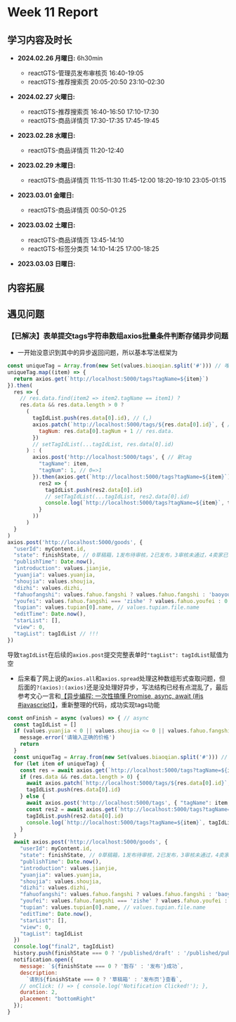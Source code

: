 # Week 11 Report

## 学习内容及时长

* **2024.02.26 月曜日:** 6h30min
  * reactGTS-管理员发布审核页 16:40-19:05
  * reactGTS-推荐搜索页 20:05-20:50 23:10-02:30

* **2024.02.27 火曜日:** 
  * reactGTS-推荐搜索页 16:40-16:50 17:10-17:30
  * reactGTS-商品详情页 17:30-17:35 17:45-19:45

* **2023.02.28 水曜日:** 
  * reactGTS-商品详情页 11:20-12:40

* **2023.02.29 木曜日:** 
  * reactGTS-商品详情页 11:15-11:30 11:45-12:00 18:20-19:10 23:05-01:15

* **2023.03.01 金曜日:** 
  * reactGTS-商品详情页 00:50-01:25

* **2023.03.02 土曜日:** 
  * reactGTS-商品详情页 13:45-14:10
  * reactGTS-标签分类页 14:10-14:25 17:00-18:25

* **2023.03.03 日曜日:** 

## 内容拓展


## 遇见问题
### 【已解决】表单提交tags字符串数组axios批量条件判断存储异步问题
* 一开始没意识到其中的异步返回问题，所以基本写法框架为
```JavaScript
const uniqueTag = Array.from(new Set(values.biaoqian.split('#'))) // 唯一化tagSet
uniqueTag.map((item) => {
  return axios.get(`http://localhost:5000/tags?tagName=${item}`)
}).then(
  res => {
    // res.data.find(item2 => item2.tagName == item1) ?
    res.data && res.data.length > 0 ?
      (
        tagIdList.push(res.data[0].id), // (,)
        axios.patch(`http://localhost:5000/tags/${res.data[0].id}`, { // /num
          tagNum: res.data[0].tagNum + 1 // res.data.
        })
        // setTagIdList(...tagIdList, res.data[0].id)
      ) : (
        axios.post('http://localhost:5000/tags', { // 新tag
          "tagName": item,
          "tagNum": 1, // 0=>1
        }).then(axios.get(`http://localhost:5000/tags?tagName=${item}`).then(
          res2 => {
            tagIdList.push(res2.data[0].id)
            // setTagIdList(...tagIdList, res2.data[0].id)
            console.log(`http://localhost:5000/tags?tagName=${item}`, tagIdList, res2.data[0].id)
          }
        ))
      )
  }
)
axios.post('http://localhost:5000/goods', {
  "userId": myContent.id,
  "state": finishState, // 0草稿箱，1发布待审核，2已发布，3审核未通过，4卖家已下架
  "publishTime": Date.now(),
  "introduction": values.jianjie,
  "yuanjia": values.yuanjia,
  "shoujia": values.shoujia,
  "dizhi": values.dizhi,
  "fahuofangshi": values.fahuo.fangshi ? values.fahuo.fangshi : 'baoyou',
  "youfei": values.fahuo.fangshi === 'zishe' ? values.fahuo.youfei : 0,
  "tupian": values.tupian[0].name, // values.tupian.file.name
  "editTime": Date.now(),
  "starList": [],
  "view": 0,
  "tagList": tagIdList // !!!
})
```
导致`tagIdList`在后续的`axios.post`提交完整表单时`"tagList": tagIdList`赋值为空
* 后来看了网上说的`axios.all`和`axios.spread`处理这种数组形式查取问题，但后面的`?(axios):(axios)`还是没处理好异步，写法结构已经有点混乱了，最后参考文心一言和[【异步编程: 一次性搞懂 Promise, async, await (#js #javascript)】](https://www.bilibili.com/video/BV1WP4y187Tu/?share_source=copy_web&vd_source=c0cb9c53309c08e9e2bab915aff47d4f)，重新整理的代码，成功实现tags功能
```JavaScript
const onFinish = async (values) => { // async
  const tagIdList = []
  if (values.yuanjia < 0 || values.shoujia <= 0 || values.fahuo.fangshi === "zishe" && values.fahuo.youfei <= 0) {
    message.error('请输入正确的价格')
    return
  }
  const uniqueTag = Array.from(new Set(values.biaoqian.split('#'))) // 唯一化tagSet
  for (let item of uniqueTag) {
    const res = await axios.get(`http://localhost:5000/tags?tagName=${item}`)
    if (res.data && res.data.length > 0) {
      await axios.patch(`http://localhost:5000/tags/${res.data[0].id}`, { tagNum: res.data[0].tagNum + 1 })  // /num // res.data.
      tagIdList.push(res.data[0].id)
    } else {
      await axios.post('http://localhost:5000/tags', { "tagName": item, "tagNum": 1, }) // 新tag // 0=>1
      const res2 = await axios.get(`http://localhost:5000/tags?tagName=${item}`)
      tagIdList.push(res2.data[0].id)
      console.log(`http://localhost:5000/tags?tagName=${item}`, tagIdList, res2.data[0].id)
    }
  }
  await axios.post('http://localhost:5000/goods', {
    "userId": myContent.id,
    "state": finishState, // 0草稿箱，1发布待审核，2已发布，3审核未通过，4卖家已下架
    "publishTime": Date.now(),
    "introduction": values.jianjie,
    "yuanjia": values.yuanjia,
    "shoujia": values.shoujia,
    "dizhi": values.dizhi,
    "fahuofangshi": values.fahuo.fangshi ? values.fahuo.fangshi : 'baoyou',
    "youfei": values.fahuo.fangshi === 'zishe' ? values.fahuo.youfei : 0,
    "tupian": values.tupian[0].name, // values.tupian.file.name
    "editTime": Date.now(),
    "starList": [],
    "view": 0,
    "tagList": tagIdList
  })
  console.log("final2", tagIdList)
  history.push(finishState === 0 ? '/published/draft' : '/published/publishing')
  notification.open({
    message: `${finishState === 0 ? '暂存' : '发布'}成功`,
    description:
      `请到${finishState === 0 ? '草稿箱' : '发布页'}查看`,
    // onClick: () => { console.log('Notification Clicked!'); },
    duration: 2,
    placement: "bottomRight"
  });
}
```